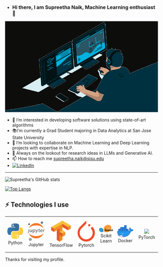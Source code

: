 - ### Hi there, I am Supreetha Naik, Machine Learning enthusiast 👋
    
<img src="user (2).gif">

- 👀 I’m interested in developing software solutions using state-of-art algorithms
- 📚I’m currently a Grad Student majoring in Data Analytics at San Jose State University
- 💞️ I’m looking to collaborate on Machine Learning and Deep Learning projects with expertise in NLP.
- 🔭 Always on the lookout for research ideas in LLMs and Generative AI.
- 📫 How to reach me supreetha.naik@sjsu.edu
- [![LinkedIn](https://img.shields.io/badge/linkedin-%230077B5.svg?style=for-the-badge&logo=linkedin&logoColor=white)](https://www.linkedin.com/in/supreetha-naik-b644121aa/)

---
 ![Supreetha's GitHub stats](https://github-readme-stats.vercel.app/api?username=supreetn&show_icons=true&theme=radical) 

 [![Top Langs](https://github-readme-stats.vercel.app/api/top-langs/?username=supreetn&layout=compact&&show_icons=true&theme=radical)](https://github.com/anuraghazra/github-readme-stats)                                                            





## ⚡ Technologies I use 

<div align="center">
<table align="center">
    <tr>
        <td align="center" width="120" height="112.43">
            <img src="python.jpeg" width="65px"/>
            <br /> Python
        </td>
        <td align="center" width="120" height="112.43">
            <img src="jupyter.png" width="65px"/>
            <br /> Jupyter
        </td>
        <td align="center" width="120" height="112.43">
            <img src="tensorflow.png" width="65px"/>
            <br /> TensorFlow
        </td>
        <td align="center" width="120" height="112.43">
            <img src="pytorch.png" width="65px"/>
            <br /> Pytorch
        </td>
        <td align="center" width="120" height="112.43">
            <img src="scikitlearn.png" width="65px"/>
            <br /> Scikit Learn
        </td>
        <td align="center" width="120" height="112.43">
            <img src="docker.png" width="65px"/>
            <br /> Docker
        </td>
        <td align="center" width="120" height="112.43">
            <img src="![2560px-PyTorch_logo_black svg](https://github.com/supreetn/Object-Detection/assets/84839204/9665947d-3c8c-4c56-9a18-b1f3b458cb1b)" width="65px"/>
            <br /> PyTorch
        </td>
    </tr>
</table>
</div>
Thanks for visiting my profile.
<!---![Uploading pytorch.png…](![tensorflow]()


shaikhneha2911/![Uploading python.jpeg…]()
shaikhneha2911 is a ✨ special ✨ repository because its `README.md` (this file) appears on your GitHub profile.
You can click the Preview link to take a look at your changes.
--->
